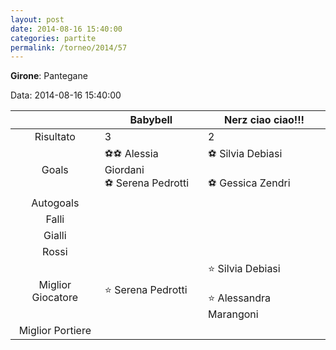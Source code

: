 ```yaml
---
layout: post
date: 2014-08-16 15:40:00
categories: partite
permalink: /torneo/2014/57
---
```

**Girone**: Pantegane

Data: 2014-08-16 15:40:00

| | Babybell | Nerz ciao ciao!!! |
|:-----:|-----|-----|
Risultato|3|2
Goals|⚽⚽ Alessia Giordani<br/>⚽ Serena Pedrotti|⚽ Silvia Debiasi<br/><br/>⚽ Gessica Zendri<br/>
Autogoals||
Falli||
Gialli||
Rossi||
Miglior Giocatore|⭐ Serena Pedrotti<br/>|⭐ Silvia Debiasi<br/><br/>⭐ Alessandra Marangoni<br/>
Miglior Portiere||